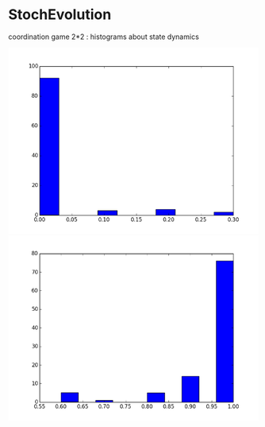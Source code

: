 StochEvolution
==============
coordination game 2*2 : histograms about state dynamics

![coordination2*2](equilibrium_0_coordination22.png)
![coordination2*2](equilibrium_1_coordination22.png)
